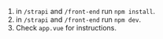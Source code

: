 1. in `/strapi` and `/front-end` run `npm install`.
2. in `/strapi` and `/front-end` run `npm dev`.
3. Check `app.vue` for instructions.
